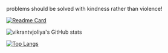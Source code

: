 problems should be solved with kindness rather than violence!

[![Readme Card](https://github-readme-stats.vercel.app/api/pin/?username=vikrantvjoliya&repo=github-readme-stats)](https://github.com/anuraghazra/github-readme-stats)

![vikrantvjoliya's GitHub stats](https://github-readme-stats.vercel.app/api?username=vikrantvjoliya&show_icons=true&theme=radical)


[![Top Langs](https://github-readme-stats.vercel.app/api/top-langs/?username=vikrantvjoliya&layout=compact)](https://github.com/anuraghazra/github-readme-stats)

